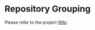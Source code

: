 # Repository Grouping
Please refer to the project [Wiki](https://github.com/edmobe/repository-grouping/wiki).
